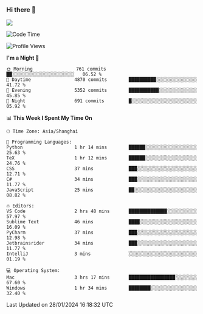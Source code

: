 ### Hi there 👋

<!--
**JJAYCHEN1e/jjaychen1e** is a ✨ _special_ ✨ repository because its `README.md` (this file) appears on your GitHub profile.

Here are some ideas to get you started:

- 🔭 I’m currently working on ...
- 🌱 I’m currently learning ...
- 👯 I’m looking to collaborate on ...
- 🤔 I’m looking for help with ...
- 💬 Ask me about ...
- 📫 How to reach me: ...
- 😄 Pronouns: ...
- ⚡ Fun fact: ...
-->

[![](https://github-readme-stats.vercel.app/api?username=jjaychen1e&show_icons=true)](https://github.com/jjaychen1e/github-readme-stats?count_private=true)

<!--START_SECTION:waka-->
![Code Time](http://img.shields.io/badge/Code%20Time-959%20hrs%207%20mins-blue)

![Profile Views](http://img.shields.io/badge/Profile%20Views-0-blue)

**I'm a Night 🦉** 

```text
🌞 Morning                761 commits         ██░░░░░░░░░░░░░░░░░░░░░░░   06.52 % 
🌆 Daytime                4870 commits        ██████████░░░░░░░░░░░░░░░   41.72 % 
🌃 Evening                5352 commits        ███████████░░░░░░░░░░░░░░   45.85 % 
🌙 Night                  691 commits         █░░░░░░░░░░░░░░░░░░░░░░░░   05.92 % 
```


📊 **This Week I Spent My Time On** 

```text
🕑︎ Time Zone: Asia/Shanghai

💬 Programming Languages: 
Python                   1 hr 14 mins        ██████░░░░░░░░░░░░░░░░░░░   25.63 % 
TeX                      1 hr 12 mins        ██████░░░░░░░░░░░░░░░░░░░   24.76 % 
CSS                      37 mins             ███░░░░░░░░░░░░░░░░░░░░░░   12.71 % 
C#                       34 mins             ███░░░░░░░░░░░░░░░░░░░░░░   11.77 % 
JavaScript               25 mins             ██░░░░░░░░░░░░░░░░░░░░░░░   08.82 % 

🔥 Editors: 
VS Code                  2 hrs 48 mins       ██████████████░░░░░░░░░░░   57.97 % 
Sublime Text             46 mins             ████░░░░░░░░░░░░░░░░░░░░░   16.09 % 
PyCharm                  37 mins             ███░░░░░░░░░░░░░░░░░░░░░░   12.98 % 
Jetbrainsrider           34 mins             ███░░░░░░░░░░░░░░░░░░░░░░   11.77 % 
IntelliJ                 3 mins              ░░░░░░░░░░░░░░░░░░░░░░░░░   01.19 % 

💻 Operating System: 
Mac                      3 hrs 17 mins       █████████████████░░░░░░░░   67.60 % 
Windows                  1 hr 34 mins        ████████░░░░░░░░░░░░░░░░░   32.40 % 
```


 Last Updated on 28/01/2024 16:18:32 UTC
<!--END_SECTION:waka-->
